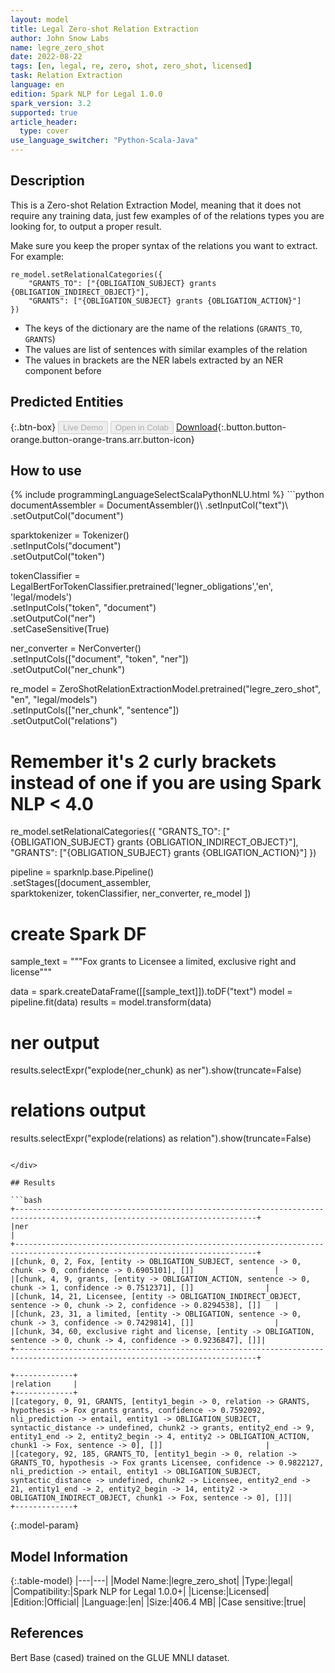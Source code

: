 ```yaml
---
layout: model
title: Legal Zero-shot Relation Extraction
author: John Snow Labs
name: legre_zero_shot
date: 2022-08-22
tags: [en, legal, re, zero, shot, zero_shot, licensed]
task: Relation Extraction
language: en
edition: Spark NLP for Legal 1.0.0
spark_version: 3.2
supported: true
article_header:
  type: cover
use_language_switcher: "Python-Scala-Java"
---
```


## Description

This is a Zero-shot Relation Extraction Model, meaning that it does not require any training data, just few examples of of the relations types you are looking for, to output a proper result.

Make sure you keep the proper syntax of the relations you want to extract. For example:

```
re_model.setRelationalCategories({
    "GRANTS_TO": ["{OBLIGATION_SUBJECT} grants {OBLIGATION_INDIRECT_OBJECT}"],
    "GRANTS": ["{OBLIGATION_SUBJECT} grants {OBLIGATION_ACTION}"]
})
```


- The keys of the dictionary are the name of the relations (`GRANTS_TO`, `GRANTS`)
- The values are list of sentences with similar examples of the relation
- The values in brackets are the NER labels extracted by an NER component before

## Predicted Entities



{:.btn-box}
<button class="button button-orange" disabled>Live Demo</button>
<button class="button button-orange" disabled>Open in Colab</button>
[Download](https://s3.amazonaws.com/auxdata.johnsnowlabs.com/legal/models/legre_zero_shot_en_1.0.0_3.2_1661181212397.zip){:.button.button-orange.button-orange-trans.arr.button-icon}

## How to use



<div class="tabs-box" markdown="1">
{% include programmingLanguageSelectScalaPythonNLU.html %}
```python
documentAssembler = DocumentAssembler()\
  .setInputCol("text")\
  .setOutputCol("document")

sparktokenizer = Tokenizer()\
  .setInputCols("document")\
  .setOutputCol("token")

tokenClassifier = LegalBertForTokenClassifier.pretrained('legner_obligations','en', 'legal/models')\
  .setInputCols("token", "document")\
  .setOutputCol("ner")\
  .setCaseSensitive(True)

ner_converter = NerConverter()\
    .setInputCols(["document", "token", "ner"])\
    .setOutputCol("ner_chunk")

re_model = ZeroShotRelationExtractionModel.pretrained("legre_zero_shot", "en", "legal/models")\
    .setInputCols(["ner_chunk", "sentence"]) \
    .setOutputCol("relations")

# Remember it's 2 curly brackets instead of one if you are using Spark NLP < 4.0
re_model.setRelationalCategories({
    "GRANTS_TO": ["{OBLIGATION_SUBJECT} grants {OBLIGATION_INDIRECT_OBJECT}"],
    "GRANTS": ["{OBLIGATION_SUBJECT} grants {OBLIGATION_ACTION}"]
})

pipeline = sparknlp.base.Pipeline() \
    .setStages([document_assembler,  
                sparktokenizer,
                tokenClassifier, 
                ner_converter,
                re_model
               ])
               
# create Spark DF

sample_text = """Fox grants to Licensee a limited, exclusive right and license"""

data = spark.createDataFrame([[sample_text]]).toDF("text")
model = pipeline.fit(data)
results = model.transform(data)

# ner output
results.selectExpr("explode(ner_chunk) as ner").show(truncate=False)

# relations output
results.selectExpr("explode(relations) as relation").show(truncate=False)

```

</div>

## Results

```bash
+----------------------------------------------------------------------------------------------------------------------------+
|ner                                                                                                                         |
+----------------------------------------------------------------------------------------------------------------------------+
|[chunk, 0, 2, Fox, [entity -> OBLIGATION_SUBJECT, sentence -> 0, chunk -> 0, confidence -> 0.6905101], []]                  |
|[chunk, 4, 9, grants, [entity -> OBLIGATION_ACTION, sentence -> 0, chunk -> 1, confidence -> 0.7512371], []]                |
|[chunk, 14, 21, Licensee, [entity -> OBLIGATION_INDIRECT_OBJECT, sentence -> 0, chunk -> 2, confidence -> 0.8294538], []]   |
|[chunk, 23, 31, a limited, [entity -> OBLIGATION, sentence -> 0, chunk -> 3, confidence -> 0.7429814], []]                  |
|[chunk, 34, 60, exclusive right and license, [entity -> OBLIGATION, sentence -> 0, chunk -> 4, confidence -> 0.9236847], []]|
+----------------------------------------------------------------------------------------------------------------------------+

+-------------+
|relation     |
+-------------+
|[category, 0, 91, GRANTS, [entity1_begin -> 0, relation -> GRANTS, hypothesis -> Fox grants grants, confidence -> 0.7592092, nli_prediction -> entail, entity1 -> OBLIGATION_SUBJECT, syntactic_distance -> undefined, chunk2 -> grants, entity2_end -> 9, entity1_end -> 2, entity2_begin -> 4, entity2 -> OBLIGATION_ACTION, chunk1 -> Fox, sentence -> 0], []]                       |
|[category, 92, 185, GRANTS_TO, [entity1_begin -> 0, relation -> GRANTS_TO, hypothesis -> Fox grants Licensee, confidence -> 0.9822127, nli_prediction -> entail, entity1 -> OBLIGATION_SUBJECT, syntactic_distance -> undefined, chunk2 -> Licensee, entity2_end -> 21, entity1_end -> 2, entity2_begin -> 14, entity2 -> OBLIGATION_INDIRECT_OBJECT, chunk1 -> Fox, sentence -> 0], []]|
+-------------+
```

{:.model-param}
## Model Information

{:.table-model}
|---|---|
|Model Name:|legre_zero_shot|
|Type:|legal|
|Compatibility:|Spark NLP for Legal 1.0.0+|
|License:|Licensed|
|Edition:|Official|
|Language:|en|
|Size:|406.4 MB|
|Case sensitive:|true|

## References

Bert Base (cased) trained on the GLUE MNLI dataset.
